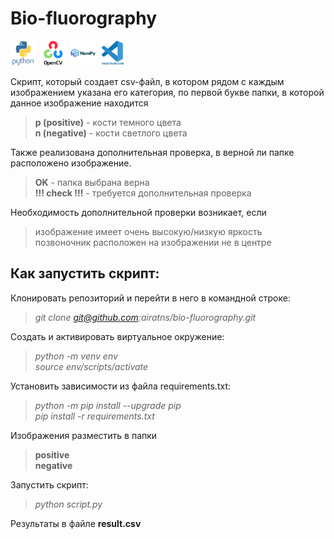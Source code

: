 # Bio-fluorography

<img src="https://github.com/devicons/devicon/blob/master/icons/python/python-original-wordmark.svg" title="HTML5" alt="HTML" width="40" height="40"/>&nbsp;
<img src="https://github.com/devicons/devicon/blob/master/icons/opencv/opencv-original-wordmark.svg" title="HTML5" alt="HTML" width="40" height="40"/>&nbsp;
<img src="https://github.com/devicons/devicon/blob/master/icons/numpy/numpy-original-wordmark.svg" title="HTML5" alt="HTML" width="40" height="40"/>&nbsp;
<img src="https://github.com/devicons/devicon/blob/master/icons/vscode/vscode-original-wordmark.svg" title="HTML5" alt="HTML" width="40" height="40"/>&nbsp;

Скрипт, который создает csv-файл, в котором рядом с каждым изображением указана его категория, по первой букве папки, в которой данное изображение находится

>**p (positive)** - кости темного цвета \
>**n (negative)** - кости светлого цвета

Также реализована дополнительная проверка, в верной ли папке расположено изображение. 

>**OK** - папка выбрана верна \
>**!!! check !!!** - требуется дополнительная проверка

Необходимость дополнительной проверки возникает, если

> изображение имеет очень высокую/низкую яркость \
> позвоночник расположен на изображении не в центре

## **Как запустить скрипт:**

Клонировать репозиторий и перейти в него в командной строке:

>*git clone git@github.com:airatns/bio-fluorography.git*

Cоздать и активировать виртуальное окружение:

>*python -m venv env* \
>*source env/scripts/activate*

Установить зависимости из файла requirements.txt:

>*python -m pip install --upgrade pip* \
>*pip install -r requirements.txt*

Изображения разместить в папки 

>**positive** \
>**negative**

Запустить скрипт:

>*python script.py*

Результаты в файле **result.csv**
